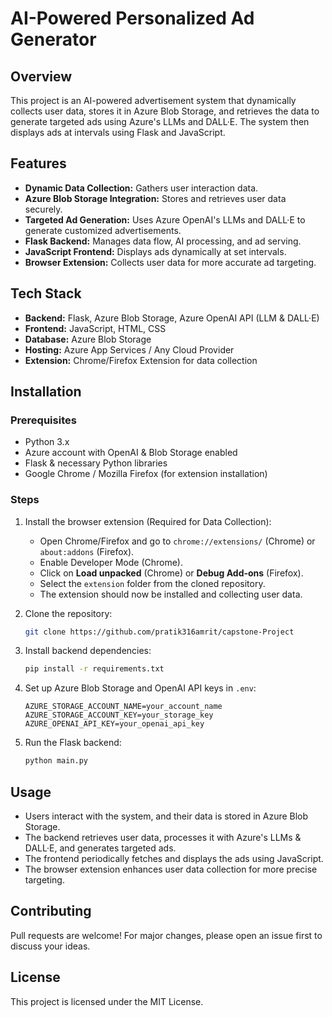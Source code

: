# AI-Powered Personalized Ad Generator

## Overview
This project is an AI-powered advertisement system that dynamically collects user data, stores it in Azure Blob Storage, and retrieves the data to generate targeted ads using Azure's LLMs and DALL·E. The system then displays ads at intervals using Flask and JavaScript.

## Features
- **Dynamic Data Collection:** Gathers user interaction data.
- **Azure Blob Storage Integration:** Stores and retrieves user data securely.
- **Targeted Ad Generation:** Uses Azure OpenAI's LLMs and DALL·E to generate customized advertisements.
- **Flask Backend:** Manages data flow, AI processing, and ad serving.
- **JavaScript Frontend:** Displays ads dynamically at set intervals.
- **Browser Extension:** Collects user data for more accurate ad targeting.

## Tech Stack
- **Backend:** Flask, Azure Blob Storage, Azure OpenAI API (LLM & DALL·E)
- **Frontend:** JavaScript, HTML, CSS
- **Database:** Azure Blob Storage
- **Hosting:** Azure App Services / Any Cloud Provider
- **Extension:** Chrome/Firefox Extension for data collection

## Installation
### Prerequisites
- Python 3.x
- Azure account with OpenAI & Blob Storage enabled
- Flask & necessary Python libraries
- Google Chrome / Mozilla Firefox (for extension installation)

### Steps
1. Install the browser extension (Required for Data Collection):
   - Open Chrome/Firefox and go to `chrome://extensions/` (Chrome) or `about:addons` (Firefox).
   - Enable Developer Mode (Chrome).
   - Click on **Load unpacked** (Chrome) or **Debug Add-ons** (Firefox).
   - Select the `extension` folder from the cloned repository.
   - The extension should now be installed and collecting user data.

2. Clone the repository:
   ```sh
   git clone https://github.com/pratik316amrit/capstone-Project
   ```
3. Install backend dependencies:
   ```sh
   pip install -r requirements.txt
   ```
4. Set up Azure Blob Storage and OpenAI API keys in `.env`:
   ```env
   AZURE_STORAGE_ACCOUNT_NAME=your_account_name
   AZURE_STORAGE_ACCOUNT_KEY=your_storage_key
   AZURE_OPENAI_API_KEY=your_openai_api_key
   ```
5. Run the Flask backend:
   ```sh
   python main.py
   ```

## Usage
- Users interact with the system, and their data is stored in Azure Blob Storage.
- The backend retrieves user data, processes it with Azure's LLMs & DALL·E, and generates targeted ads.
- The frontend periodically fetches and displays the ads using JavaScript.
- The browser extension enhances user data collection for more precise targeting.

## Contributing
Pull requests are welcome! For major changes, please open an issue first to discuss your ideas.

## License
This project is licensed under the MIT License.
